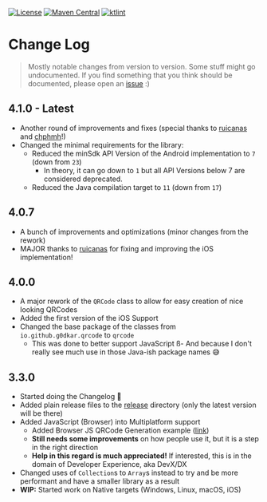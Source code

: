 [![License](https://img.shields.io/github/license/g0dkar/qrcode-kotlin)](LICENSE)
[![Maven Central](https://img.shields.io/maven-central/v/io.github.g0dkar/qrcode-kotlin.svg?label=Maven%20Central)](https://search.maven.org/search?q=g:%22io.github.g0dkar%22%20AND%20a:%22qrcode-kotlin%22)
[![ktlint](https://img.shields.io/badge/code%20style-%E2%9D%A4-FF4081.svg)](https://ktlint.github.io/)

# Change Log

> Mostly notable changes from version to version. Some stuff might go undocumented. If you find something that you think
> should be documented, please open an [issue](https://github.com/g0dkar/qrcode-kotlin/issues) :)

## 4.1.0 - Latest

- Another round of improvements and fixes (special thanks to [ruicanas](https://github.com/ruicanas) and [chphmh](https://github.com/chphmh)!)
- Changed the minimal requirements for the library:
  - Reduced the minSdk API Version of the Android implementation to `7` (down from `23`)
    - In theory, it can go down to `1` but all API Versions below 7 are considered deprecated.
  - Reduced the Java compilation target to `11` (down from `17`)

## 4.0.7

- A bunch of improvements and optimizations (minor changes from the rework)
- MAJOR thanks to [ruicanas](https://github.com/ruicanas) for fixing and improving the iOS implementation!

## 4.0.0

- A major rework of the `QRCode` class to allow for easy creation of nice looking QRCodes
- Added the first version of the iOS Support
- Changed the base package of the classes from `io.github.g0dkar.qrcode` to `qrcode`
  - This was done to better support JavaScript
  ß- And because I don't really see much use in those Java-ish package names 😅

## 3.3.0

- Started doing the Changelog 🥲
- Added plain release files to the [release](release) directory (only the latest version will be there)
- Added JavaScript (Browser) into Multiplatform support
    - Added Browser JS QRCode Generation example ([link](examples/js/qrcode-example.html))
    - **Still needs some improvements** on how people use it, but it is a step in the right direction
    - **Help in this regard is much appreciated!** If interested, this is in the domain of Developer Experience, aka
      DevX/DX
- Changed uses of `Collection`s to `Array`s instead to try and be more performant and have a smaller library as a result
- **WIP:** Started work on Native targets (Windows, Linux, macOS, iOS)
